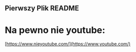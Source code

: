 ## Pierwszy Plik README

<!--
**qudii/qudii** is a ✨ _special_ ✨ repository because its `README.md` (this file) appears on your GitHub profile.

Here are some ideas to get you started:

- 🔭 I’m currently working on nie wiem
- 🌱 I’m currently learning nie wiem
- 👯 I’m looking to collaborate on nie wiem
- 🤔 I’m looking for help with nie wiem
- 💬 Ask me about nie wiem
- 📫 How to reach me: nie wiem
- 😄 Pronouns: nie wiem
- ⚡ Fun fact: idk
-->
<!-- 
Lorem ipsum dolor sit amet, consectetur adipiscing elit. Sed eget nisl eleifend, scelerisque quam ut, mollis augue. Quisque eu ullamcorper odio. Fusce eget aliquet nunc, non egestas purus. Nunc molestie ante at mauris pulvinar tristique. Maecenas non lacus id massa interdum convallis ut a est. Mauris eu commodo mauris. Nam at luctus metus. In consequat euismod nisi quis laoreet. Curabitur finibus orci quis turpis suscipit, dignissim faucibus nisi bibendum. Nam faucibus leo vitae ex vehicula dictum. Sed lobortis, justo sit amet sollicitudin porta, eros metus aliquet diam, id pulvinar eros dui sed felis.
-->
# Na pewno nie youtube:
[https://www.nieyoutube.com/](https://www.youtube.com/)
